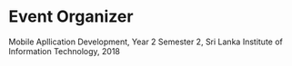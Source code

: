 # Event Organizer
Mobile Apllication Development, Year 2 Semester 2, Sri Lanka Institute of Information Technology, 2018